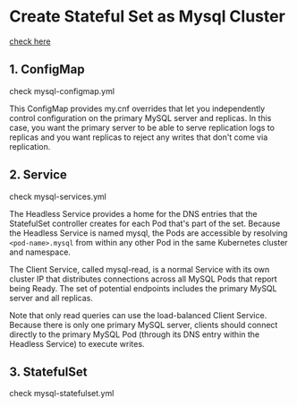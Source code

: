 # Create Stateful Set as Mysql Cluster

[check here](https://kubernetes.io/docs/tasks/run-application/run-replicated-stateful-application/)

## 1. ConfigMap

check mysql-configmap.yml

This ConfigMap provides my.cnf overrides that let you independently control configuration on the primary MySQL server and replicas. In this case, you want the primary server to be able to serve replication logs to replicas and you want replicas to reject any writes that don't come via replication.

## 2. Service

check mysql-services.yml

The Headless Service provides a home for the DNS entries that the StatefulSet controller creates for each Pod that's part of the set. Because the Headless Service is named mysql, the Pods are accessible by resolving `<pod-name>.mysql` from within any other Pod in the same Kubernetes cluster and namespace.

The Client Service, called mysql-read, is a normal Service with its own cluster IP that distributes connections across all MySQL Pods that report being Ready. The set of potential endpoints includes the primary MySQL server and all replicas.

Note that only read queries can use the load-balanced Client Service. Because there is only one primary MySQL server, clients should connect directly to the primary MySQL Pod (through its DNS entry within the Headless Service) to execute writes.

## 3. StatefulSet

check mysql-statefulset.yml
